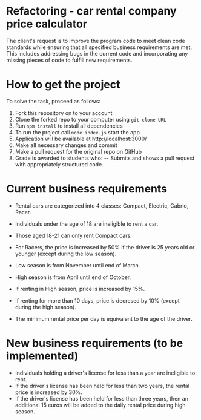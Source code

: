 # Refactoring - car rental company price calculator

The client's request is to improve the program code to meet clean code standards while ensuring that all specified business requirements are met. This includes addressing bugs in the current code and incorporating any missing pieces of code to fulfill new requirements.

# How to get the project

To solve the task, proceed as follows:
1. Fork this repository on to your account
2. Clone the forked repo to your computer using `git clone URL`
3. Run `npm install` to install all dependencies
4. To run the project call `node index.js` start the app
5. Application will be available at http://localhost:3000/
6. Make all necessary changes and commit
7. Make a pull request for the original repo on GitHub
8. Grade is awarded to students who:
   -- Submits and shows a pull request with appropriately structured code.

# Current business requirements

- Rental cars are categorized into 4 classes: Compact, Electric, Cabrio, Racer.

- Individuals under the age of 18 are ineligible to rent a car.
- Those aged 18-21 can only rent Compact cars.
- For Racers, the price is increased by 50% if the driver is 25 years old or younger (except during the low season).

- Low season is from November until end of March. 
- High season is from April until end of October.
- If renting in High season, price is increased by 15%.

- If renting for more than 10 days, price is decresed by 10% (except during the high season).

- The minimum rental price per day is equivalent to the age of the driver.

# New business requirements (to be implemented)

- Individuals holding a driver's license for less than a year are ineligible to rent. 
- If the driver's license has been held for less than two years, the rental price is increased by 30%.
- If the driver's license has been held for less than three years, then an additional 15 euros will be added to the daily rental price during high season. 
